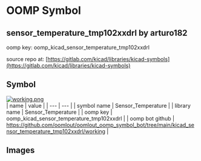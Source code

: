 # OOMP Symbol  
## sensor_temperature_tmp102xxdrl  by arturo182  
  
oomp key: oomp_kicad_sensor_temperature_tmp102xxdrl  
  
source repo at: [https://gitlab.com/kicad/libraries/kicad-symbols](https://gitlab.com/kicad/libraries/kicad-symbols)  
## Symbol  
  
[![working.png](working_600.png)](working.png)  
| name | value | 
| --- | --- | 
| symbol name | Sensor_Temperature | 
| library name | Sensor_Temperature | 
| oomp key | oomp_kicad_sensor_temperature_tmp102xxdrl | 
| oomp bot github | https://github.com/oomlout/oomlout_oomp_symbol_bot/tree/main/kicad_sensor_temperature_tmp102xxdrl/working | 
## Images  

